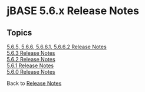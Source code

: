 # jBASE 5.6.x Release Notes

<PageHeader />

## Topics

[5.6.5, 5.6.6, 5.6.6.1, 5.6.6.2 Release Notes](./5.6.5-and-5.6.6-and-5.6.6.1-and-5.6.6.2/README.md)  
[5.6.3 Release Notes](./5.6.3/README.md)  
[5.6.2 Release Notes](./5.6.2/README.md)  
[5.6.1 Release Notes](./5.6.1/README.md)  
[5.6.0 Release Notes](./5.6.0/README.md)  

Back to [Release Notes](./../README.md)

<PageFooter />

